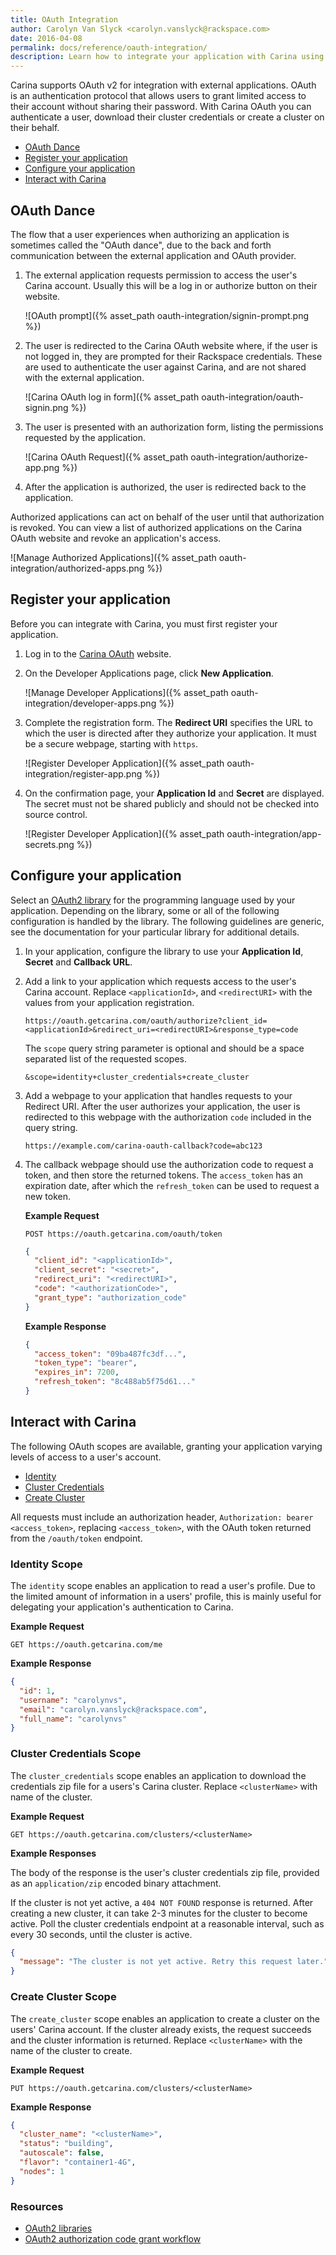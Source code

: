 ```yaml
---
title: OAuth Integration
author: Carolyn Van Slyck <carolyn.vanslyck@rackspace.com>
date: 2016-04-08
permalink: docs/reference/oauth-integration/
description: Learn how to integrate your application with Carina using OAuth
---
```


Carina supports OAuth v2 for integration with external applications.
OAuth is an authentication protocol that allows users to grant limited access
to their account without sharing their password. With Carina OAuth you can
authenticate a user, download their cluster credentials or create a cluster on
their behalf.

* [OAuth Dance](#oauth-dance)
* [Register your application](#register-your-application)
* [Configure your application](#configure-your-application)
* [Interact with Carina](#interact-with-carina)

## OAuth Dance
The flow that a user experiences when authorizing an application
is sometimes called the "OAuth dance", due to the back and forth communication between
the external application and OAuth provider.

1. The external application requests permission to access the user's Carina account.
    Usually this will be a log in or authorize button on their website.

    ![OAuth prompt]({% asset_path oauth-integration/signin-prompt.png %})

1. The user is redirected to the Carina OAuth website where, if the user is not logged in,
    they are prompted for their Rackspace credentials. These are used to authenticate
    the user against Carina, and are not shared with the external application.

    ![Carina OAuth log in form]({% asset_path oauth-integration/oauth-signin.png %})

1. The user is presented with an authorization form, listing the permissions
    requested by the application.

    ![Carina OAuth Request]({% asset_path oauth-integration/authorize-app.png %})

1. After the application is authorized, the user is redirected back to the application.

Authorized applications can act on behalf of the user until that authorization is revoked.
You can view a list of authorized applications on the Carina OAuth website
and revoke an application's access.

![Manage Authorized Applications]({% asset_path oauth-integration/authorized-apps.png %})

## Register your application
Before you can integrate with Carina, you must first register your application.

1. Log in to the [Carina OAuth][carina-oauth] website.

1. On the Developer Applications page, click **New Application**.

    ![Manage Developer Applications]({% asset_path oauth-integration/developer-apps.png %})

1. Complete the registration form. The **Redirect URI** specifies the URL to which
    the user is directed after they authorize your application. It must be a secure
    webpage, starting with `https`.

    ![Register Developer Application]({% asset_path oauth-integration/register-app.png %})

1. On the confirmation page, your **Application Id** and **Secret** are displayed.
    The secret must not be shared publicly and should not be checked into source control.

    ![Register Developer Application]({% asset_path oauth-integration/app-secrets.png %})

## Configure your application
Select an [OAuth2 library][oauth-libs] for the programming language used by your application.
Depending on the library, some or all of the following configuration is handled
by the library. The following guidelines are generic, see the documentation
for your particular library for additional details.

1. In your application, configure the library to use your **Application Id**, **Secret** and **Callback URL**.

1. Add a link to your application which requests access to the user's Carina account.
    Replace `<applicationId>`, and `<redirectURI>` with the values from your application
    registration.

    `https://oauth.getcarina.com/oauth/authorize?client_id=<applicationId>&redirect_uri=<redirectURI>&response_type=code`

    The `scope` query string parameter is optional and should be a space separated
    list of the requested scopes.

    `&scope=identity+cluster_credentials+create_cluster`

1. Add a webpage to your application that handles requests to your Redirect URI.
    After the user authorizes your application, the user is redirected to this webpage
    with the authorization `code` included in the query string.

    `https://example.com/carina-oauth-callback?code=abc123`

1. The callback webpage should use the authorization code to request a token,
    and then store the returned tokens. The `access_token` has an expiration date,
    after which the `refresh_token` can be used to request a new token.

    **Example Request**

    `POST https://oauth.getcarina.com/oauth/token`

    ```json
    {
      "client_id": "<applicationId>",
      "client_secret": "<secret>",
      "redirect_uri": "<redirectURI>",
      "code": "<authorizationCode>",
      "grant_type": "authorization_code"
    }
    ```

    **Example Response**

    ```json
    {
      "access_token": "09ba487fc3df...",
      "token_type": "bearer",
      "expires_in": 7200,
      "refresh_token": "8c488ab5f75d61..."
    }
    ```


## Interact with Carina
The following OAuth scopes are available, granting your application varying
levels of access to a user's account.

* [Identity](#identity-scope)
* [Cluster Credentials](#cluster-credentials-scope)
* [Create Cluster](#create-cluster-scope)

All requests must include an authorization header, `Authorization: bearer <access_token>`,
replacing `<access_token>`, with the OAuth token returned from the `/oauth/token` endpoint.

### Identity Scope
The `identity` scope enables an application to read a user's profile. Due to the
limited amount of information in a users' profile, this is mainly useful for delegating your
application's authentication to Carina.

**Example Request**

`GET https://oauth.getcarina.com/me`

**Example Response**

```json
{
  "id": 1,
  "username": "carolynvs",
  "email": "carolyn.vanslyck@rackspace.com",
  "full_name": "carolynvs"
}
```

### Cluster Credentials Scope
The `cluster_credentials` scope enables an application to download the credentials
zip file for a users's Carina cluster. Replace `<clusterName>` with name of the cluster.

**Example Request**

`GET https://oauth.getcarina.com/clusters/<clusterName>`

**Example Responses**

The body of the response is the user's cluster credentials zip file, provided as
an `application/zip` encoded binary attachment.

If the cluster is not yet active, a `404 NOT FOUND` response is returned.
After creating a new cluster, it can take 2-3 minutes for the cluster to become active.
Poll the cluster credentials endpoint at a reasonable interval, such as every 30 seconds,
until the cluster is active.

```json
{
  "message": "The cluster is not yet active. Retry this request later."
}
```

### Create Cluster Scope
The `create_cluster` scope enables an application to create a cluster on the users'
Carina account. If the cluster already exists, the request succeeds and the cluster
information is returned. Replace `<clusterName>` with the name of the cluster to create.

**Example Request**

`PUT https://oauth.getcarina.com/clusters/<clusterName>`

**Example Response**

```json
{
  "cluster_name": "<clusterName>",
  "status": "building",
  "autoscale": false,
  "flavor": "container1-4G",
  "nodes": 1
}
```

### Resources
* [OAuth2 libraries][oauth-libs]
* [OAuth2 authorization code grant workflow](https://tools.ietf.org/html/rfc6749#section-4.1)

[carina-oauth]: https://oauth.getcarina.com/
[oauth-libs]: http://oauth.net/2/
[carina-community]: https://community.getcarina.com/
[carina-community-source]: https://github.com/getcarina/
